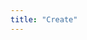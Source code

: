 ```yaml
---
title: "Create"
---
```

<!-- p5.js -->	
<script src="https://cdn.jsdelivr.net/npm/p5@0.10.2/lib/p5.js"></script>
<script src="https://unpkg.com/ml5@0.4.3/dist/ml5.min.js"></script>
<script>
    let shouldShowSkeleton = false;
    let shouldUseLiveVideo = true;
</script>
<script src="js/sketch.js"></script>
<div id='p5Container'></div>